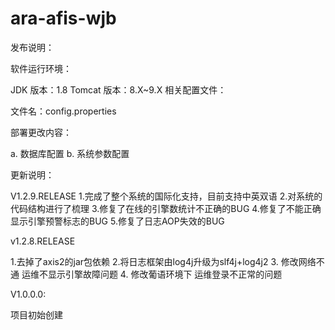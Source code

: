 # ara-afis-wjb

发布说明：

软件运行环境：

JDK 版本：1.8
Tomcat 版本：8.X~9.X
相关配置文件：

文件名：config.properties

部署更改内容：

a. 数据库配置
b. 系统参数配置

更新说明：

V1.2.9.RELEASE
1.完成了整个系统的国际化支持，目前支持中英双语
2.对系统的代码结构进行了梳理
3.修复了在线的引擎数统计不正确的BUG
4.修复了不能正确显示引擎预警标志的BUG
5.修复了日志AOP失效的BUG

v1.2.8.RELEASE

1.去掉了axis2的jar包依赖
2.将日志框架由log4j升级为slf4j+log4j2
3. 修改网络不通  运维不显示引擎故障问题
4. 修改葡语环境下  运维登录不正常的问题

V1.0.0.0:

项目初始创建

